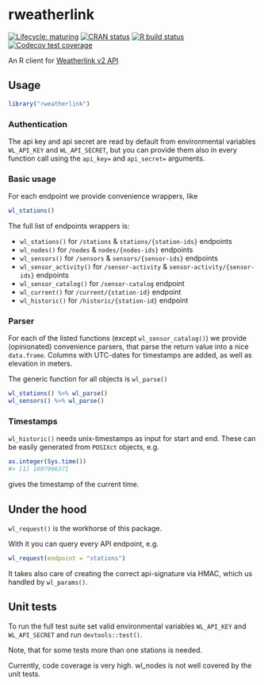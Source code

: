 
<!-- README.md is generated from README.Rmd. Please edit that file -->

# rweatherlink

<!-- badges: start -->

[![Lifecycle:
maturing](https://img.shields.io/badge/lifecycle-maturing-blue.svg)](https://www.tidyverse.org/lifecycle/#maturing)
[![CRAN
status](https://www.r-pkg.org/badges/version/rweatherlink)](https://CRAN.R-project.org/package=rweatherlink)
[![R build
status](https://github.com/basf/rweatherlink/workflows/R-CMD-check/badge.svg)](https://github.com/basf/rweatherlink/actions)
[![Codecov test
coverage](https://codecov.io/gh/basf/rweatherlink/branch/master/graph/badge.svg?token=3OZ8Y9VVWN)](https://codecov.io/gh/basf/rweatherlink?branch=master)
<!-- badges: end -->

An R client for [Weatherlink v2
API](https://weatherlink.github.io/v2-api/)

## Usage

``` r
library("rweatherlink")
```

### Authentication

The api key and api secret are read by default from environmental
variables `WL_API_KEY` and `WL_API_SECRET`, but you can provide them
also in every function call using the `api_key=` and `api_secret=`
arguments.

### Basic usage

For each endpoint we provide convenience wrappers, like

``` r
wl_stations()
```

The full list of endpoints wrappers is:

  - `wl_stations()` for `/stations` & `stations/{station-ids}` endpoints
  - `wl_nodes()` for `/nodes` & `nodes/{nodes-ids}` endpoints
  - `wl_sensors()` for `/sensors` & `sensors/{sensor-ids}` endpoints
  - `wl_sensor_activity()` for `/sensor-activity` &
    `sensor-activity/{sensor-ids}` endpoints
  - `wl_sensor_catalog()` for `/sensor-catalog` endpoint
  - `wl_current()` for `/current/{station-id}` endpoint
  - `wl_historic()` for `/historic/{station-id}` endpoint

### Parser

For each of the listed functions (except `wl_sensor_catalog()`) we
provide (opinionated) convenience parsers, that parse the return value
into a nice `data.frame`. Columns with UTC-dates for timestamps are
added, as well as elevation in meters.

The generic function for all objects is `wl_parse()`

``` r
wl_stations() %>% wl_parse()
wl_sensors() %>% wl_parse()
```

### Timestamps

`wl_historic()` needs unix-timestamps as input for start and end. These
can be easily generated from `POSIXct` objects, e.g.

``` r
as.integer(Sys.time())
#> [1] 1607966371
```

gives the timestamp of the current time.

## Under the hood

`wl_request()` is the workhorse of this package.

With it you can query every API endpoint, e.g.

``` r
wl_request(endpoint = "stations")
```

It takes also care of creating the correct api-signature via HMAC, which
us handled by `wl_params()`.

## Unit tests

To run the full test suite set valid environmental variables
`WL_API_KEY` and `WL_API_SECRET` and run `devtools::test()`.

Note, that for some tests more than one stations is needed.

Currently, code coverage is very high. wl\_nodes is not well covered by
the unit tests.
